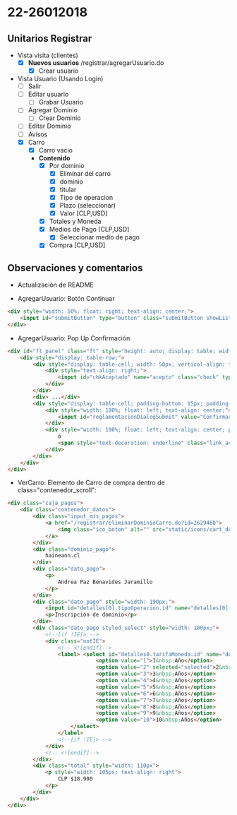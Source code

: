 # 22-26012018

## Unitarios Registrar
- Vista visita (clientes)
	- [x] **Nuevos usuarios** /registrar/agregarUsuario.do
	  	- [x] Crear usuario

- Vista Usuario (Usando Login)
	- [ ] Salir
	- [ ] Editar usuario
		- [ ] Grabar Usuario
	- [ ] Agregar Dominio
		- [ ] Crear Dominio
	- [ ] Editar Dominio
	- [ ] Avisos
	- [x] Carro
		- [x] Carro vacio
		- **Contenido**
			- [x] Por dominio
				- [x] Eliminar del carro
				- [x] dominio
				- [x] titular
				- [x] Tipo de operacion
				- [x] Plazo (seleccionar)
				- [x] Valor [CLP,USD]
			- [x] Totales y Moneda 
			- [x] Medios de Pago [CLP,USD]
				- [x] Seleccionar medio de pago
			- [x] Compra [CLP,USD]

## Observaciones y comentarios
- Actualización de README

- AgregarUsuario: Botón Continuar
```html
<div style="width: 50%; float: right; text-align: center;">
	<input id="submitButton" type="button" class="submitButton showListBtn" value="Continuar >" tabindex="25" onclick="if (verifica()){reglamentacionDialog.show();}">
</div>
```

- AgregarUsuario: Pop Up Confirmación
```html
<div id="ft_panel" class="ft" style="height: auto; display: table; width: 100%;">
	<div style="display: table-row;">
		<div style="display: table-cell; width: 50px; vertical-align: top; padding-bottom: 15px; padding-top: 15px; padding-right: 5px;">
			<div style="text-align: right;">
				<input id="chkAceptado" name="acepto" class="check" type="checkbox" value="true">
			</div>
		</div>
		<div> ...</div>
		<div style="display: table-cell; padding-bottom: 15px; padding-top: 15px;">
			<div style="width: 100%; float: left; text-align: center;">
				<input id="reglamentacionDialogSubmit" value="Confirmar creación de cuenta" type="button" class="submitButton">
			</div>
			<div style="width: 100%; float: left; text-align: center; padding-top: 10px;">
				ó
				<span style="text-decoration: underline" class="link_action" id="reglamentacionDialogCancel">Cancelar</span>
			</div>
		</div>
	</div>
</div>
```

- VerCarro: Elemento de Carro de compra dentro de class="contenedor_scroll":
```html
<div class="caja_pagos">
	<div class="contenedor_datos">
		<div class="input_mis_pagos">
			<a href="/registrar/eliminarDominioCarro.do?id=2629460">
				<img class="ico_boton" alt="" src="static/icons/cart_delete.png">
			</a>
		</div>
		<div class="dominio_pago">
			haineann.cl
		</div>
		<div class="dato_pago">
			<p>
				Andrea Paz Benavides Jaramillo
			</p>
		</div>
		<div class="dato_pago" style="width: 190px;">
			<input id="detalles[0].tipoOperacion.id" name="detalles[0].tipoOperacion.id" value="1" type="hidden">
			<p>Inscripción de dominio</p>
		</div>
		<div class="dato_pago styled_select" style="width: 100px;">
			<!--[if !IE]> -->
			<div class="notIE">
				<!-- <![endif]-->
				<label> <select id="detalles0.tarifaMoneda.id" name="detalles[0].tarifaMoneda.id" class="carro_select_annos" onchange="document.carro.submit();">
							<option value="1">1&nbsp;Año</option>
							<option value="2" selected="selected">2&nbsp;Años</option>
							<option value="3">3&nbsp;Años</option>
							<option value="4">4&nbsp;Años</option>
							<option value="5">5&nbsp;Años</option>
							<option value="6">6&nbsp;Años</option>
							<option value="7">7&nbsp;Años</option>
							<option value="8">8&nbsp;Años</option>
							<option value="9">9&nbsp;Años</option>
							<option value="10">10&nbsp;Años</option>	
					</select>
				</label>
				<!--[if !IE]> -->
			</div>
			<!-- <![endif]-->
		</div>
		<div class="total" style="width: 110px">
			<p style="width: 105px; text-align: right">
				CLP $18.900
			</p>
		</div>
	</div>
</div>
```
